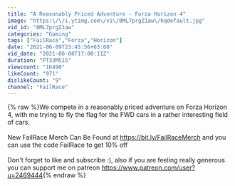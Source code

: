 ```yaml
---
title: "A Reasonably Priced Adventure - Forza Horizon 4"
image: "https:\/\/i.ytimg.com\/vi\/8ML7prgZ1aw\/hqdefault.jpg"
vid_id: "8ML7prgZ1aw"
categories: "Gaming"
tags: ["FailRace","Forza","Horizon"]
date: "2021-06-09T23:45:56+03:00"
vid_date: "2021-06-08T17:00:11Z"
duration: "PT33M51S"
viewcount: "16490"
likeCount: "971"
dislikeCount: "9"
channel: "FailRace"
---
```

{% raw %}We compete in a reasonably priced adventure on Forza Horizon 4, with me trying to fly the flag for the FWD cars in a rather interesting field of cars. <br /><br />New FailRace Merch Can Be Found at <a rel="nofollow" target="blank" href="https://bit.ly/FailRaceMerch">https://bit.ly/FailRaceMerch</a> and you can use the code FailRace to get 10% off <br /><br />Don't forget to like and subscribe :), also if you are feeling really generous you can support me on patreon <a rel="nofollow" target="blank" href="https://www.patreon.com/user?u=2469444">https://www.patreon.com/user?u=2469444</a>{% endraw %}
